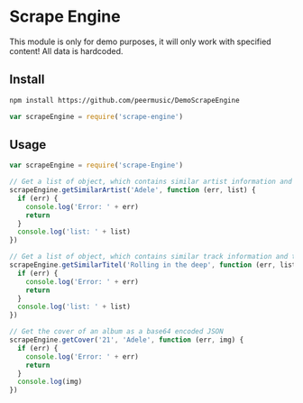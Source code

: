 # Scrape Engine

This module is only for demo purposes, it will only work with specified content! All data is hardcoded.

## Install

```sh
npm install https://github.com/peermusic/DemoScrapeEngine
```

```js
var scrapeEngine = require('scrape-engine')
```
## Usage

```js
var scrapeEngine = require('scrape-Engine')

// Get a list of object, which contains similar artist information and the url 
scrapeEngine.getSimilarArtist('Adele', function (err, list) {
  if (err) {
    console.log('Error: ' + err)
    return
  }
  console.log('list: ' + list)
})

// Get a list of object, which contains similar track information and the url 
scrapeEngine.getSimilarTitel('Rolling in the deep', function (err, list) {
  if (err) {
    console.log('Error: ' + err)
    return
  }
  console.log('list: ' + list)
})

// Get the cover of an album as a base64 encoded JSON
scrapeEngine.getCover('21', 'Adele', function (err, img) {
  if (err) {
    console.log('Error: ' + err)
    return
  }
  console.log(img)
})

```

